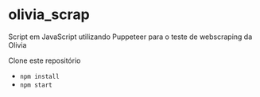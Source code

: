 # olivia_scrap
Script em JavaScript utilizando Puppeteer para o teste de webscraping da Olivia

Clone este repositório

- `npm install`
- `npm start`

